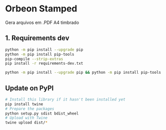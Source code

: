 # Orbeon Stamped

Gera arquivos em .PDF A4 timbrado

## 1. Requirements dev

```bash
python -m pip install --upgrade pip
python -m pip install pip-tools
pip-compile --strip-extras
pip install -r requirements-dev.txt
```

```bash
python -m pip install --upgrade pip && python -m pip install pip-tools && pip-compile --strip-extras && pip install -r requirements-dev.txt
```

## Update on PyPI

```bash
# Install this library if it hasn't been installed yet
pip install twine
# Prepare the packages
python setup.py sdist bdist_wheel
# Upload with Twine
twine upload dist/*
```
